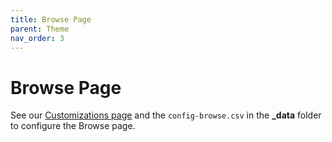 ```yaml
---
title: Browse Page
parent: Theme
nav_order: 3
---
```


# Browse Page

See our [Customizations page](../../06_customization/config-browse/) and the `config-browse.csv` in the **_data** folder to configure the Browse page.
